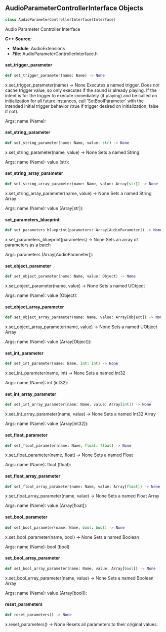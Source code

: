 ## AudioParameterControllerInterface Objects

```python
class AudioParameterControllerInterface(Interface)
```

Audio Parameter Controller Interface

**C++ Source:**

- **Module**: AudioExtensions
- **File**: AudioParameterControllerInterface.h

<a id="unreal.AudioParameterControllerInterface.set_trigger_parameter"></a>

#### set_trigger_parameter

```python
def set_trigger_parameter(name: Name) -> None
```

x.set_trigger_parameter(name) -> None
Executes a named trigger.  Does *not* cache trigger value, so only executes if the sound
is already playing.  If the intent is for the trigger to execute immediately (if playing)
and be called on initialization for all future instances, call 'SetBoolParameter' with the
intended initial trigger behavior (true if trigger desired on initialization, false if not).

Args:
    name (Name):

<a id="unreal.AudioParameterControllerInterface.set_string_parameter"></a>

#### set_string_parameter

```python
def set_string_parameter(name: Name, value: str) -> None
```

x.set_string_parameter(name, value) -> None
Sets a named String

Args:
    name (Name): 
    value (str):

<a id="unreal.AudioParameterControllerInterface.set_string_array_parameter"></a>

#### set_string_array_parameter

```python
def set_string_array_parameter(name: Name, value: Array[str]) -> None
```

x.set_string_array_parameter(name, value) -> None
Sets a named String Array

Args:
    name (Name): 
    value (Array[str]):

<a id="unreal.AudioParameterControllerInterface.set_parameters_blueprint"></a>

#### set_parameters_blueprint

```python
def set_parameters_blueprint(parameters: Array[AudioParameter]) -> None
```

x.set_parameters_blueprint(parameters) -> None
Sets an array of parameters as a batch

Args:
    parameters (Array[AudioParameter]):

<a id="unreal.AudioParameterControllerInterface.set_object_parameter"></a>

#### set_object_parameter

```python
def set_object_parameter(name: Name, value: Object) -> None
```

x.set_object_parameter(name, value) -> None
Sets a named UObject

Args:
    name (Name): 
    value (Object):

<a id="unreal.AudioParameterControllerInterface.set_object_array_parameter"></a>

#### set_object_array_parameter

```python
def set_object_array_parameter(name: Name, value: Array[Object]) -> None
```

x.set_object_array_parameter(name, value) -> None
Sets a named UObject Array

Args:
    name (Name): 
    value (Array[Object]):

<a id="unreal.AudioParameterControllerInterface.set_int_parameter"></a>

#### set_int_parameter

```python
def set_int_parameter(name: Name, int: int) -> None
```

x.set_int_parameter(name, int) -> None
Sets a named Int32

Args:
    name (Name): 
    int (int32):

<a id="unreal.AudioParameterControllerInterface.set_int_array_parameter"></a>

#### set_int_array_parameter

```python
def set_int_array_parameter(name: Name, value: Array[int]) -> None
```

x.set_int_array_parameter(name, value) -> None
Sets a named Int32 Array

Args:
    name (Name): 
    value (Array[int32]):

<a id="unreal.AudioParameterControllerInterface.set_float_parameter"></a>

#### set_float_parameter

```python
def set_float_parameter(name: Name, float: float) -> None
```

x.set_float_parameter(name, float) -> None
Sets a named Float

Args:
    name (Name): 
    float (float):

<a id="unreal.AudioParameterControllerInterface.set_float_array_parameter"></a>

#### set_float_array_parameter

```python
def set_float_array_parameter(name: Name, value: Array[float]) -> None
```

x.set_float_array_parameter(name, value) -> None
Sets a named Float Array

Args:
    name (Name): 
    value (Array[float]):

<a id="unreal.AudioParameterControllerInterface.set_bool_parameter"></a>

#### set_bool_parameter

```python
def set_bool_parameter(name: Name, bool: bool) -> None
```

x.set_bool_parameter(name, bool) -> None
Sets a named Boolean

Args:
    name (Name): 
    bool (bool):

<a id="unreal.AudioParameterControllerInterface.set_bool_array_parameter"></a>

#### set_bool_array_parameter

```python
def set_bool_array_parameter(name: Name, value: Array[bool]) -> None
```

x.set_bool_array_parameter(name, value) -> None
Sets a named Boolean Array

Args:
    name (Name): 
    value (Array[bool]):

<a id="unreal.AudioParameterControllerInterface.reset_parameters"></a>

#### reset_parameters

```python
def reset_parameters() -> None
```

x.reset_parameters() -> None
Resets all parameters to their original values.

<a id="unreal.AudioParameterInterface"></a>